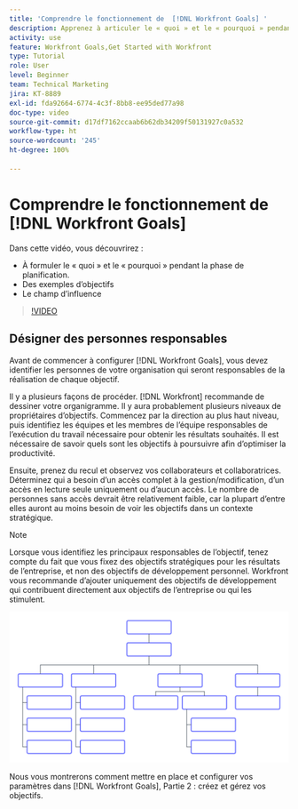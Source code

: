 ```yaml
---
title: 'Comprendre le fonctionnement de  [!DNL Workfront Goals] '
description: Apprenez à articuler le « quoi » et le « pourquoi » pendant la phase de planification, des exemples d’objectifs et le champ d’influence.
activity: use
feature: Workfront Goals,Get Started with Workfront
type: Tutorial
role: User
level: Beginner
team: Technical Marketing
jira: KT-8889
exl-id: fda92664-6774-4c3f-8bb8-ee95ded77a98
doc-type: video
source-git-commit: d17df7162ccaab6b62db34209f50131927c0a532
workflow-type: ht
source-wordcount: '245'
ht-degree: 100%

---
```


# Comprendre le fonctionnement de [!DNL Workfront Goals]

Dans cette vidéo, vous découvrirez :

* À formuler le « quoi » et le « pourquoi » pendant la phase de planification.
* Des exemples d’objectifs
* Le champ d’influence

>[!VIDEO](https://video.tv.adobe.com/v/335183/?quality=12&learn=on&enablevpops)

## Désigner des personnes responsables

Avant de commencer à configurer [!DNL Workfront Goals], vous devez identifier les personnes de votre organisation qui seront responsables de la réalisation de chaque objectif.

Il y a plusieurs façons de procéder. [!DNL Workfront] recommande de dessiner votre organigramme. Il y aura probablement plusieurs niveaux de propriétaires d’objectifs. Commencez par la direction au plus haut niveau, puis identifiez les équipes et les membres de l’équipe responsables de l’exécution du travail nécessaire pour obtenir les résultats souhaités. Il est nécessaire de savoir quels sont les objectifs à poursuivre afin d’optimiser la productivité.

Ensuite, prenez du recul et observez vos collaborateurs et collaboratrices. Déterminez qui a besoin d’un accès complet à la gestion/modification, d’un accès en lecture seule uniquement ou d’aucun accès. Le nombre de personnes sans accès devrait être relativement faible, car la plupart d’entre elles auront au moins besoin de voir les objectifs dans un contexte stratégique.

>[!NOTE]
>
>Lorsque vous identifiez les principaux responsables de l’objectif, tenez compte du fait que vous fixez des objectifs stratégiques pour les résultats de l’entreprise, et non des objectifs de développement personnel. Workfront vous recommande d’ajouter uniquement des objectifs de développement qui contribuent directement aux objectifs de l’entreprise ou qui les stimulent.

![Organigramme vide](assets/01-workfront-goals-blank-org-chart.png)

Nous vous montrerons comment mettre en place et configurer vos paramètres dans [!DNL Workfront Goals], Partie 2 : créez et gérez vos objectifs.

<!--
URL for part 2 reference above
-->
